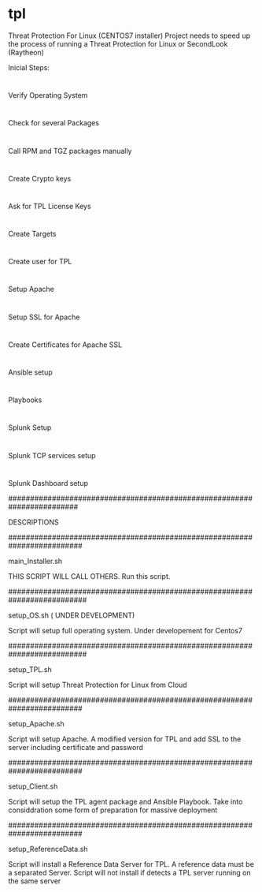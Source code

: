 # tpl
Threat Protection For Linux (CENTOS7 installer)
Project needs to speed up the process of running a Threat Protection for Linux or SecondLook (Raytheon)

Inicial Steps:
#
Verify Operating System
#
Check for several Packages
#
Call RPM and TGZ packages manually 
#
Create Crypto keys
#
Ask for TPL License Keys
#
Create Targets
#
Create user for TPL
#
Setup Apache
#
Setup SSL for Apache
#
Create Certificates for Apache SSL
#
Ansible setup 
#
Playbooks
#
Splunk Setup
#
Splunk TCP services setup
#
Splunk Dashboard setup 


########################################################################

DESCRIPTIONS


#########################################################################

main_Installer.sh

THIS SCRIPT WILL CALL OTHERS. Run this script.



##########################################################################

setup_OS.sh ( UNDER DEVELOPMENT)

Script will setup full operating system. Under developement for Centos7

##########################################################################

setup_TPL.sh

Script will setup Threat Protection for Linux from Cloud

#########################################################################

setup_Apache.sh

Script will setup Apache. A modified version for TPL and add SSL to the
server including certificate and password

#########################################################################

setup_Client.sh

Script will setup the TPL agent package and Ansible Playbook. Take into considdration some form of preparation for massive deployment

#########################################################################

 
setup_ReferenceData.sh

Script will install a Reference Data Server for TPL. A reference data must be a
separated Server. Script will not install if detects a TPL server running on the same server
